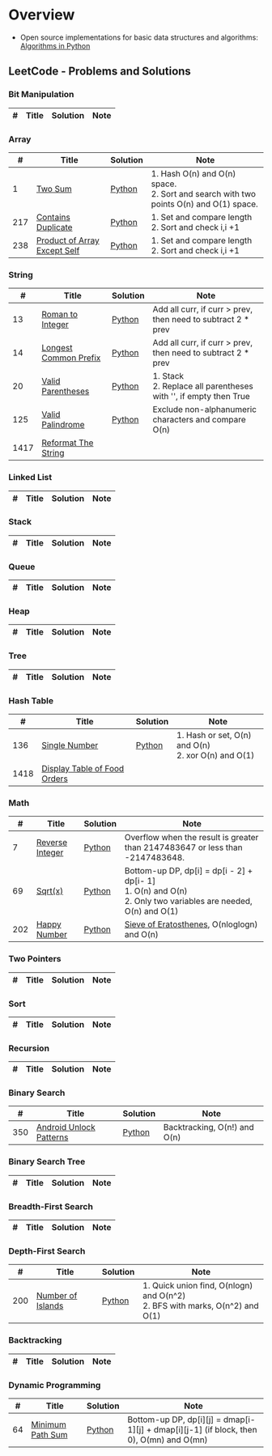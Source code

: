 # Overview
* Open source implementations for basic data structures and algorithms: [Algorithms in Python](https://github.com/TheAlgorithms/Python) 

## LeetCode - Problems and Solutions

### Bit Manipulation
| # | Title | Solution | Note |
|---| ----- | -------- | ---- |

### Array
| # | Title | Solution | Note |
|---| ----- | -------- | ---- |
| 1 | [Two Sum](https://leetcode.com/problems/two-sum/) | [Python](https://github.com/varadbhogayata/LeetCode/blob/dev/0001_two_sum.py) | 1. Hash O(n) and O(n) space.<br>2. Sort and search with two points O(n) and O(1) space. |
| 217 | [Contains Duplicate](https://leetcode.com/problems/contains-duplicate/) | [Python]() | 1. Set and compare length<br>2. Sort and check i,i +1|
| 238 | [Product of Array Except Self](https://leetcode.com/problems/contains-duplicate/) | [Python]() | 1. Set and compare length<br>2. Sort and check i,i +1|

### String
| # | Title | Solution | Note |
|---| ----- | -------- | ---- |
| 13 | [Roman to Integer](https://leetcode.com/problems/roman-to-integer/) | [Python]() | Add all curr, if curr > prev, then need to subtract 2 * prev |
| 14 | [Longest Common Prefix](https://leetcode.com/problems/roman-to-integer/) | [Python]() | Add all curr, if curr > prev, then need to subtract 2 * prev |
| 20 | [Valid Parentheses](https://leetcode.com/problems/valid-parentheses/) | [Python]() | 1. Stack<br>2. Replace all parentheses with '', if empty then True |
| 125 | [Valid Palindrome](https://leetcode.com/problems/valid-palindrome/) | [Python]()| Exclude non-alphanumeric characters and compare O(n) |
| 1417 | [Reformat The String]() | | |


### Linked List
| # | Title | Solution | Note |
|---| ----- | -------- | ---- |

### Stack
| # | Title | Solution | Note |
|---| ----- | -------- | ---- |

### Queue
| # | Title | Solution | Note |
|---| ----- | -------- | ---- |

### Heap
| # | Title | Solution | Note |
|---| ----- | -------- | ---- |

### Tree
| # | Title | Solution | Note |
|---| ----- | -------- | ---- |

### Hash Table
| # | Title | Solution | Note |
|---| ----- | -------- | ---- |
| 136 | [Single Number](https://leetcode.com/problems/single-number/) | [Python]() | 1. Hash or set, O(n) and O(n)<br>2. xor O(n) and O(1) |
| 1418 | [Display Table of Food Orders]() | | |

### Math
| # | Title | Solution | Note |
|---| ----- | -------- | ---- |
| 7 | [Reverse Integer](https://leetcode.com/problems/reverse-integer/) | [Python]() | Overflow when the result is greater than 2147483647 or less than -2147483648.
| 69 | [Sqrt(x)](https://leetcode.com/problems/climbing-stairs/) | [Python]() | Bottom-up DP, dp[i] = dp[i - 2] + dp[i- 1] <br>1. O(n) and O(n)<br>2. Only two variables are needed, O(n) and O(1) |
| 202 | [Happy Number](https://leetcode.com/problems/count-primes/) | [Python]() | [Sieve of Eratosthenes](https://en.wikipedia.org/wiki/Sieve_of_Eratosthenes#Algorithm_complexity), O(nloglogn) and O(n) |

### Two Pointers
| # | Title | Solution | Note |
|---| ----- | -------- | ---- |

### Sort
| # | Title | Solution | Note |
|---| ----- | -------- | ---- |

### Recursion
| # | Title | Solution | Note |
|---| ----- | -------- | ---- |

### Binary Search
| # | Title | Solution | Note |
|---| ----- | -------- | ---- |
| 350 | [Android Unlock Patterns](https://leetcode.com/problems/android-unlock-patterns/) | [Python]() | Backtracking, O(n!) and O(n) |


### Binary Search Tree
| # | Title | Solution | Note |
|---| ----- | -------- | ---- |

### Breadth-First Search
| # | Title | Solution | Note |
|---| ----- | -------- | ---- |

### Depth-First Search
| # | Title | Solution | Note |
|---| ----- | -------- | ---- |
| 200 | [Number of Islands](https://leetcode.com/problems/number-of-islands/) | [Python]() | 1. Quick union find, O(nlogn) and O(n^2)<br>2. BFS with marks, O(n^2) and O(1) |

### Backtracking
| # | Title | Solution | Note |
|---| ----- | -------- | ---- |

 
### Dynamic Programming
| # | Title | Solution | Note |
|---| ----- | -------- | ---- |
| 64 | [Minimum Path Sum](https://leetcode.com/problems/unique-paths-ii/) | [Python]() | Bottom-up DP, dp[i][j] = dmap[i-1][j] + dmap[i][j-1] (if block, then 0), O(mn) and O(mn) |

<!---
### Greedy
| # | Title | Solution | Note |
|---| ----- | -------- | ---- |

### Graph
| # | Title | Solution | Note |
|---| ----- | -------- | ---- |


### Geometry
| # | Title | Solution | Note |
|---| ----- | -------- | ---- |

### Simulation
| # | Title | Solution | Note |
|---| ----- | -------- | ---- |

### Design
| # | Title | Solution | Note |
|---| ----- | -------- | ---- |

### Concurrency &hearts;
| # | Title | Solution | Note |
|---| ----- | -------- | ---- |

--->
